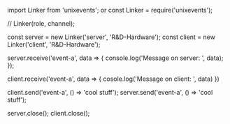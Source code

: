 import Linker from 'unixevents';
or
const Linker = require('unixevents');

// Linker(role, channel);

const server = new Linker('server', 'R&D-Hardware');
const client = new Linker('client', 'R&D-Hardware');

server.receive('event-a', data => {
	console.log('Message on server: ', data);
});

client.receive('event-a', data => {
	cosole.log('Message on client: ', data)
})

client.send('event-a', () => 'cool stuff');
server.send('event-a', () => 'cool stuff');

server.close();
client.close();
